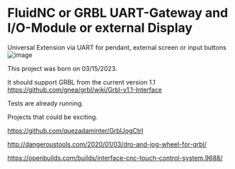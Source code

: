 # FluidNC or GRBL UART-Gateway and I/O-Module or external Display
Universal Extension via UART for pendant, external screen or input buttons
![image](https://user-images.githubusercontent.com/39780457/218484465-8251b51d-f3f2-473e-a3c9-587599364c8f.png)


This project was born on 03/15/2023.

It should support GRBL from the current version 1.1
https://github.com/gnea/grbl/wiki/Grbl-v1.1-Interface

Tests are already running.

Projects that could be exciting.

https://github.com/quezadaminter/GrblJogCtrl

http://dangeroustools.com/2020/01/03/dro-and-jog-wheel-for-grbl/

https://openbuilds.com/builds/interface-cnc-touch-control-system.9688/


